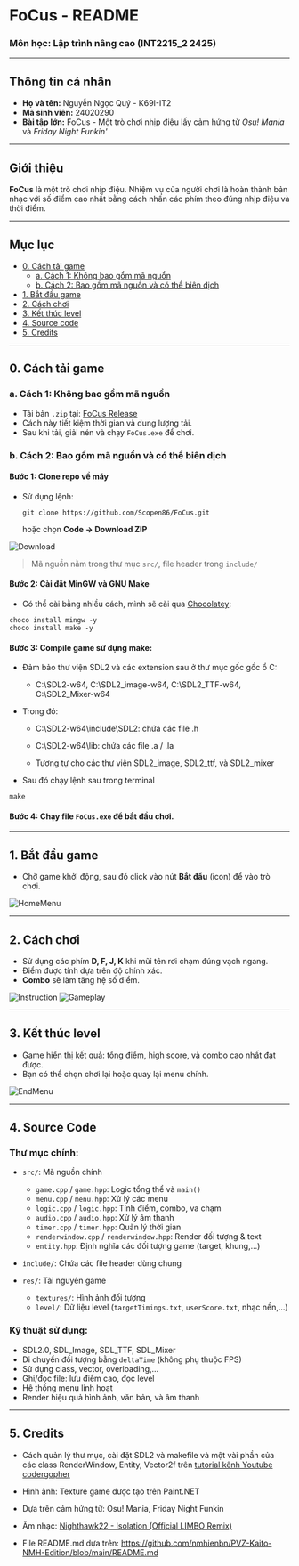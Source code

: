 # **FoCus - README**  
### Môn học: Lập trình nâng cao (INT2215_2 2425)

---

## **Thông tin cá nhân**

- **Họ và tên:** Nguyễn Ngọc Quý - K69I-IT2  
- **Mã sinh viên:** 24020290  
- **Bài tập lớn:** FoCus - Một trò chơi nhịp điệu lấy cảm hứng từ *Osu! Mania* và *Friday Night Funkin'*

---

## **Giới thiệu**

**FoCus** là một trò chơi nhịp điệu. Nhiệm vụ của người chơi là hoàn thành bản nhạc với số điểm cao nhất bằng cách nhấn các phím theo đúng nhịp điệu và thời điểm.  

---

## **Mục lục**

- [0. Cách tải game](#0-cách-tải-game)  
  - [a. Cách 1: Không bao gồm mã nguồn](#a-cách-1-không-bao-gồm-mã-nguồn)  
  - [b. Cách 2: Bao gồm mã nguồn và có thể biên dịch](#b-cách-2-bao-gồm-mã-nguồn-và-có-thể-biên-dịch)  
- [1. Bắt đầu game](#1-bắt-đầu-game)  
- [2. Cách chơi](#2-cách-chơi)  
- [3. Kết thúc level](#3-kết-thúc-level)  
- [4. Source code](#4-source-code)  
- [5. Credits](#5-credits)  

---

## 0. Cách tải game

### a. Cách 1: Không bao gồm mã nguồn

- Tải bản `.zip` tại: [FoCus Release](https://github.com/Scopen86/FoCus/releases/tag/published)  
- Cách này tiết kiệm thời gian và dung lượng tải.  
- Sau khi tải, giải nén và chạy `FoCus.exe` để chơi.  

### b. Cách 2: Bao gồm mã nguồn và có thể biên dịch

#### **Bước 1:** Clone repo về máy  
- Sử dụng lệnh:  
  ```
  git clone https://github.com/Scopen86/FoCus.git
  ```
  hoặc chọn **Code → Download ZIP**

![Download](preview/download.png)

> Mã nguồn nằm trong thư mục `src/`, file header trong `include/`

#### **Bước 2:** Cài đặt MinGW và GNU Make

- Có thể cài bằng nhiều cách, mình sẽ cài qua [Chocolatey](https://chocolatey.org/install):

```
choco install mingw -y
choco install make -y
```

#### **Bước 3:** Compile game sử dụng make:

- Đảm bảo thư viện SDL2 và các extension sau ở thư mục gốc gốc ổ C:
  - C:\SDL2-w64, C:\SDL2_image-w64, C:\SDL2_TTF-w64, C:\SDL2_Mixer-w64

- Trong đó:
  - C:\SDL2-w64\include\SDL2: chứa các file .h
  - C:\SDL2-w64\lib: chứa các file .a / .la
  
  - Tương tự cho các thư viện SDL2_image, SDL2_ttf, và SDL2_mixer

- Sau đó chạy lệnh sau trong terminal

```
make
```

#### **Bước 4:** Chạy file `FoCus.exe` để bắt đầu chơi.

---

## 1. Bắt đầu game

- Chờ game khởi động, sau đó click vào nút **Bắt đầu** (icon) để vào trò chơi.

![HomeMenu](preview/home.png)

---

## 2. Cách chơi

- Sử dụng các phím **D, F, J, K** khi mũi tên rơi chạm đúng vạch ngang.  
- Điểm được tính dựa trên độ chính xác.  
- **Combo** sẽ làm tăng hệ số điểm.

![Instruction](preview/instruction.png)
![Gameplay](preview/game.png)

---

## 3. Kết thúc level

- Game hiển thị kết quả: tổng điểm, high score, và combo cao nhất đạt được.  
- Bạn có thể chọn chơi lại hoặc quay lại menu chính.

![EndMenu](preview/end.png)

---

## 4. Source Code

### Thư mục chính:

- `src/`: Mã nguồn chính  
  - `game.cpp` / `game.hpp`: Logic tổng thể và `main()`  
  - `menu.cpp` / `menu.hpp`: Xử lý các menu  
  - `logic.cpp` / `logic.hpp`: Tính điểm, combo, va chạm  
  - `audio.cpp` / `audio.hpp`: Xử lý âm thanh  
  - `timer.cpp` / `timer.hpp`: Quản lý thời gian  
  - `renderwindow.cpp` / `renderwindow.hpp`: Render đối tượng & text  
  - `entity.hpp`: Định nghĩa các đối tượng game (target, khung,...)

- `include/`: Chứa các file header dùng chung

- `res/`: Tài nguyên game  
  - `textures/`: Hình ảnh đối tượng  
  - `level/`: Dữ liệu level (`targetTimings.txt`, `userScore.txt`, nhạc nền,...)

### Kỹ thuật sử dụng:

- SDL2.0, SDL_Image, SDL_TTF, SDL_Mixer  
- Di chuyển đối tượng bằng `deltaTime` (không phụ thuộc FPS)  
- Sử dụng class, vector, overloading,...  
- Ghi/đọc file: lưu điểm cao, đọc level
- Hệ thống menu linh hoạt
- Render hiệu quả hình ảnh, văn bản, và âm thanh

---

## 5. Credits

- Cách quản lý thư mục, cài đặt SDL2 và makefile và một vài phần của các class RenderWindow, Entity, Vector2f trên [tutorial kênh Youtube codergopher](https://www.youtube.com/watch?v=KsG6dJlLBDw&list=PL2RPjWnJduNmXHRYwdtublIPdlqocBoLS)

- Hình ảnh: Texture game được tạo trên Paint.NET
- Dựa trên cảm hứng từ: Osu! Mania, Friday Night Funkin  
- Âm nhạc: [Nighthawk22 - Isolation (Official LIMBO Remix)](https://www.youtube.com/watch?v=lNjVd00zKDE)

- File README.md dựa trên: https://github.com/nmhienbn/PVZ-Kaito-NMH-Edition/blob/main/README.md
